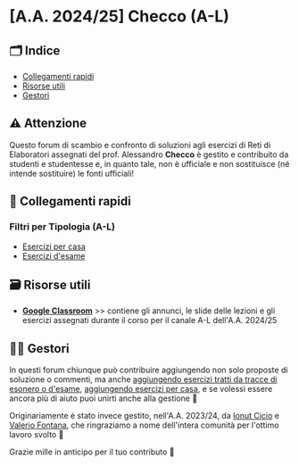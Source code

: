 # [A.A. 2024/25] Checco (A-L)

## 🗂 Indice

- [Collegamenti rapidi](#-collegamenti-rapidi)
- [Risorse utili](#-risorse-utili)
- [Gestori](#%EF%B8%8F-gestori)

## ⚠️ Attenzione

Questo forum di scambio e confronto di soluzioni agli esercizi di Reti di Elaboratori assegnati del prof. Alessandro **Checco** è gestito e contribuito da studenti e studentesse e, in quanto tale, non è ufficiale e non sostituisce (né intende sostituire) le fonti ufficiali!

## 🔗 Collegamenti rapidi

### Filtri per Tipologia (A-L)

- [Esercizi per casa](../../../discussions/categories/esercizi-a-l)
- [Esercizi d'esame](../../../discussions/categories/esoneri-esami-a-l)

## 🗃 Risorse utili

- [**Google Classroom**](https://classroom.google.com/c/MjMwOTU4NzAwNzBa?cjc=sfh4tjl) >> contiene gli annunci, le slide delle lezioni e gli esercizi assegnati durante il corso per il canale A-L dell'A.A. 2024/25

## 👷‍♀️ Gestori

In questi forum chiunque può contribuire aggiungendo non solo proposte di soluzione o commenti, ma anche [aggiungendo esercizi tratti da tracce di esonero o d'esame](../../../discussions/new?category=esoneri-esami-a-l), [aggiungendo esercizi per casa](../../../discussions/new?category=esercizi-a-l), e se volessi essere ancora più di aiuto puoi unirti anche alla gestione 🙂

Originariamente è stato invece gestito, nell'A.A. 2023/24, da [Ionut Cicio](https://github.com/CuriousCI) e [Valerio Fontana](https://github.com/FeddyLix17), che ringraziamo a nome dell'intera comunità per l'ottimo lavoro svolto 💪

Grazie mille in anticipo per il tuo contributo 🙌
